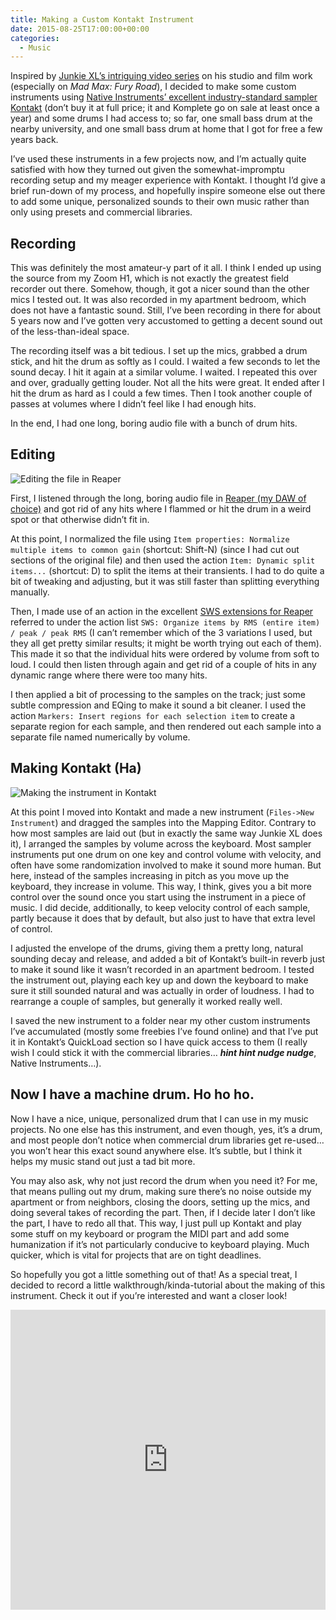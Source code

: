 ```yaml
---
title: Making a Custom Kontakt Instrument
date: 2015-08-25T17:00:00+00:00
categories:
  - Music
---
```

<p>Inspired by <a href="https://www.youtube.com/watch?v=MFHIBo3d4Rw">Junkie XL’s intriguing video series</a> on his studio and film work (especially on <em>Mad Max: Fury Road</em>), I decided to make some custom instruments using <a href="http://www.native-instruments.com/en/products/komplete/samplers/kontakt-5/">Native Instruments’ excellent industry-standard sampler Kontakt</a> (don’t buy it at full price; it and Komplete go on sale at least once a year) and some drums I had access to; so far, one small bass drum at the nearby university, and one small bass drum at home that I got for free a few years back.</p>
<!--more-->
<p>I’ve used these instruments in a few projects now, and I’m actually quite satisfied with how they turned out given the somewhat-impromptu recording setup and my meager experience with Kontakt. I thought I’d give a brief run-down of my process, and hopefully inspire someone else out there to add some unique, personalized sounds to their own music rather than only using presets and commercial libraries.</p>

<h2 id="recording">Recording</h2>

<p>This was definitely the most amateur-y part of it all. I think I ended up using the source from my Zoom H1, which is not exactly the greatest field recorder out there. Somehow, though, it got a nicer sound than the other mics I tested out. It was also recorded in my apartment bedroom, which does not have a fantastic sound. Still, I’ve been recording in there for about 5 years now and I’ve gotten very accustomed to getting a decent sound out of the less-than-ideal space.</p>

<p>The recording itself was a bit tedious. I set up the mics, grabbed a drum stick, and hit the drum as softly as I could. I waited a few seconds to let the sound decay. I hit it again at a similar volume. I waited. I repeated this over and over, gradually getting louder. Not all the hits were great. It ended after I hit the drum as hard as I could a few times. Then I took another couple of passes at volumes where I didn’t feel like I had enough hits.</p>

<p>In the end, I had one long, boring audio file with a bunch of drum hits.</p>

<h2 id="editing">Editing</h2>

<p><img src="http://jonbash.github.io/blog/assets/images/Reaper-instrument-sample-edit.png" alt="Editing the file in Reaper" /></p>

<p>First, I listened through the long, boring audio file in <a href="http://www.reaper.fm">Reaper (my DAW of choice)</a> and got rid of any hits where I flammed or hit the drum in a weird spot or that otherwise didn’t fit in.</p>

<p>At this point, I normalized the file using <code class="highlighter-rouge">Item properties: Normalize multiple items to common gain</code> (shortcut: Shift-N) (since I had cut out sections of the original file) and then used the action <code class="highlighter-rouge">Item: Dynamic split items...</code> (shortcut: D) to split the items at their transients. I had to do quite a bit of tweaking and adjusting, but it was still faster than splitting everything manually.</p>

<p>Then, I made use of an action in the excellent <a href="http://sws.mj-s.com/">SWS extensions for Reaper</a> referred to under the action list <code class="highlighter-rouge">SWS: Organize items by RMS (entire item) / peak / peak RMS</code> (I can’t remember which of the 3 variations I used, but they all get pretty similar results; it might be worth trying out each of them). This made it so that the individual hits were ordered by volume from soft to loud. I could then listen through again and get rid of a couple of hits in any dynamic range where there were too many hits.</p>

<p>I then applied a bit of processing to the samples on the track; just some subtle compression and EQing to make it sound a bit cleaner. I used the action <code class="highlighter-rouge">Markers: Insert regions for each selection item</code> to create a separate region for each sample, and then rendered out each sample into a separate file named numerically by volume.</p>

<h2 id="making-kontakt-ha">Making Kontakt (Ha)</h2>

<p><img src="http://jonbash.github.io/blog/assets/images/Kontakt-instrument-edit.png" alt="Making the instrument in Kontakt" /></p>

<p>At this point I moved into Kontakt and made a new instrument (<code class="highlighter-rouge">Files-&gt;New Instrument</code>) and dragged the samples into the Mapping Editor. Contrary to how most samples are laid out (but in exactly the same way Junkie XL does it), I arranged the samples by volume across the keyboard. Most sampler instruments put one drum on one key and control volume with velocity, and often have some randomization involved to make it sound more human. But here, instead of the samples increasing in pitch as you move up the keyboard, they increase in volume. This way, I think, gives you a bit more control over the sound once you start using the instrument in a piece of music. I did decide, additionally, to keep velocity control of each sample, partly because it does that by default, but also just to have that extra level of control.</p>

<p>I adjusted the envelope of the drums, giving them a pretty long, natural sounding decay and release, and added a bit of Kontakt’s built-in reverb just to make it sound like it wasn’t recorded in an apartment bedroom. I tested the instrument out, playing each key up and down the keyboard to make sure it still sounded natural and was actually in order of loudness. I had to rearrange a couple of samples, but generally it worked really well.</p>

<p>I saved the new instrument to a folder near my other custom instruments I’ve accumulated (mostly some freebies I’ve found online) and that I’ve put it in Kontakt’s QuickLoad section so I have quick access to them (I really wish I could stick it with the commercial libraries… <strong><em>hint hint nudge nudge</em></strong>, Native Instruments…).</p>

<h2 id="now-i-have-a-machine-drum-ho-ho-ho">Now I have a machine drum. Ho ho ho.</h2>

<p>Now I have a nice, unique, personalized drum that I can use in my music projects. No one else has this instrument, and even though, yes, it’s a drum, and most people don’t notice when commercial drum libraries get re-used… you won’t hear this exact sound anywhere else. It’s subtle, but I think it helps my music stand out just a tad bit more.</p>

<p>You may also ask, why not just record the drum when you need it? For me, that means pulling out my drum, making sure there’s no noise outside my apartment or from neighbors, closing the doors, setting up the mics, and doing several takes of recording the part. Then, if I decide later I don’t like the part, I have to redo all that. This way, I just pull up Kontakt and play some stuff on my keyboard or program the MIDI part and add some humanization if it’s not particularly conducive to keyboard playing. Much quicker, which is vital for projects that are on tight deadlines.</p>

<p>So hopefully you got a little something out of that! As a special treat, I decided to record a little walkthrough/kinda-tutorial about the making of this instrument. Check it out if you’re interested and want a closer look!</p>

<iframe width="100%" height="480" src="https://www.youtube.com/embed/-c6fZ_vaur4" frameborder="0" allowfullscreen=""></iframe>
